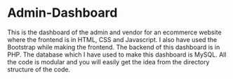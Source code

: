 # Admin-Dashboard
 This is the dashboard of the admin and vendor for an ecommerce website where the frontend is in HTML, CSS and Javascript. I also have used the Bootstrap while making the frontend. The backend of this dashboard is in PHP. The database which I have used to make this dashboard is MySQL. All the code is modular and you will easily get the idea from the directory structure of the code.
